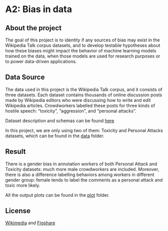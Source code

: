 # A2: Bias in data

## About the project
The goal of this project is to identity if any sources of bias may exist in the Wikipedia Talk corpus datasets, and to develop testable hypotheses about how these biases might impact the behavior of machine learning models trained on the data, when those models are used for research purposes or to power data-driven applications. 

## Data Source
The data used in this project is the Wikipedia Talk corpus, and it consists of three datasets. Each dataset contains thousands of online discussion posts made by Wikipedia editors who were discussing how to write and edit Wikipedia articles. Crowdworkers labelled these posts for three kinds of hostile speech: “toxicity”, “aggression”, and “personal attacks”. 

Dataset description and schemas can be found [here](https://meta.wikimedia.org/wiki/Research:Detox/Data_Release)

In this project, we are only using two of them: Toxicity and Personal Attacks datasets, which can be found in the [data](https://github.com/Shuya-Ma/data-512/tree/main/data-512-a2/data) folder.

## Result

There is a gender bias in annotation workers of both Personal Attack and Toxicity datasets: much more male crowdworkers are included. Moreover, there is also a difference labelling behaviors among workers in different gender group: female tends to label the comments as a personal attack and toxic more likely.

All the output plots can be found in the [plot](https://github.com/Shuya-Ma/data-512/tree/main/data-512-a2/plot) folder.

## License
[Wikimedia](https://meta.wikimedia.org/wiki/Research:Detox/Data_Release#Personal_Attacks) and [Figshare](https://figshare.com/articles/Wikipedia_Talk_Labels_Personal_Attacks/4054689)